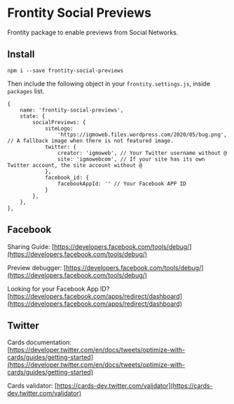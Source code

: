 # Frontity Social Previews

Frontity package to enable previews from Social Networks.

## Install

`npm i --save frontity-social-previews`

Then include the following object in your `frontity.settings.js`, inside `packages` list.

```
{
    name: 'frontity-social-previews',
    state: {
        socialPreviews: {
            siteLogo:
                'https://igmoweb.files.wordpress.com/2020/05/bug.png', // A fallback image when there is not featured image.
            twitter: {
                creator: 'igmoweb', // Your Twitter username without @
                site: 'igmowebcom', // If your site has its own Twitter account, the site account without @
            },
            facebook_id: {
                facebookAppId: '' // Your Facebook APP ID 
            }
        },
    },
},
```

## Facebook

Sharing Guide: [https://developers.facebook.com/tools/debug/](https://developers.facebook.com/tools/debug/)

Preview debugger: [https://developers.facebook.com/tools/debug/](https://developers.facebook.com/tools/debug/)

Looking for your Facebook App ID? [https://developers.facebook.com/apps/redirect/dashboard](https://developers.facebook.com/apps/redirect/dashboard)

## Twitter

Cards documentation: [https://developer.twitter.com/en/docs/tweets/optimize-with-cards/guides/getting-started](https://developer.twitter.com/en/docs/tweets/optimize-with-cards/guides/getting-started)

Cards validator: [https://cards-dev.twitter.com/validator](https://cards-dev.twitter.com/validator)


